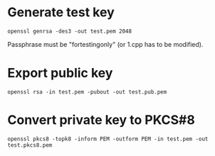 # Generate test key

    openssl genrsa -des3 -out test.pem 2048

Passphrase must be "fortestingonly" (or 1.cpp has to be modified).

# Export public key

    openssl rsa -in test.pem -pubout -out test.pub.pem

# Convert private key to PKCS#8

    openssl pkcs8 -topk8 -inform PEM -outform PEM -in test.pem -out test.pkcs8.pem
